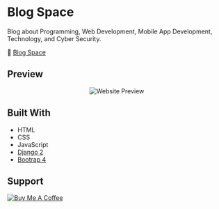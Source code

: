 # Blog Space
Blog about Programming, Web Development, Mobile App Development, Technology, and Cyber Security.

:blue_book: [Blog Space](https://blog.arwildo.com)


## Preview
<p align="center">
  <img src="https://arwildo.github.io/assets/images/blog-space.png?raw=true" alt="Website Preview"/>
</p>


## Built With

* HTML
* CSS
* JavaScript
* [Django 2](https://github.com/django/django)
* [Bootrap 4](https://github.com/twbs/bootstrap)


## Support

<a href="https://www.buymeacoffee.com/Arwildo " target="_blank"><img src="https://www.buymeacoffee.com/assets/img/custom_images/white_img.png" alt="Buy Me A Coffee" style="height: auto !important;width: auto !important;" ></a>

